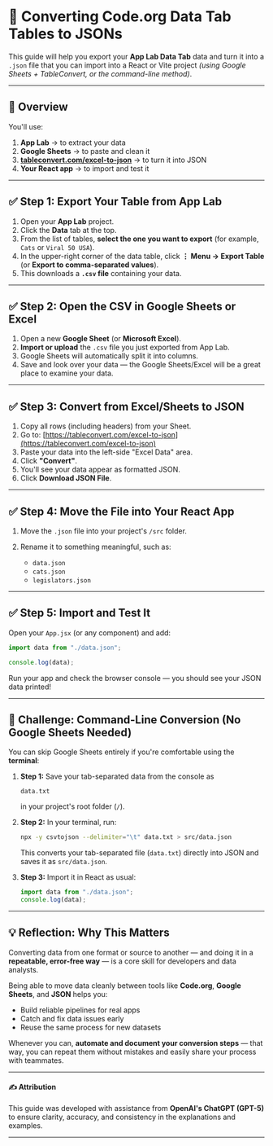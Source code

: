 # 🧩 Converting Code.org Data Tab Tables to JSONs

This guide will help you export your **App Lab Data Tab** data and turn it into a `.json` file that you can import into a React or Vite project *(using Google Sheets + TableConvert, or the command-line method)*.

---

## 🧠 Overview

You'll use:

1. **App Lab** → to extract your data
2. **Google Sheets** → to paste and clean it
3. **[tableconvert.com/excel-to-json](https://tableconvert.com/excel-to-json)** → to turn it into JSON
4. **Your React app** → to import and test it

---

## ✅ Step 1: Export Your Table from App Lab

1. Open your **App Lab** project.
2. Click the **Data** tab at the top.
3. From the list of tables, **select the one you want to export** (for example, `Cats` or `Viral 50 USA`).
4. In the upper-right corner of the data table, click **⋮ Menu → Export Table** (or **Export to comma-separated values**).
5. This downloads a **`.csv` file** containing your data.

---

## ✅ Step 2: Open the CSV in Google Sheets or Excel

1. Open a new **Google Sheet** (or **Microsoft Excel**).
2. **Import or upload** the `.csv` file you just exported from App Lab.
3. Google Sheets will automatically split it into columns.
4. Save and look over your data — the Google Sheets/Excel will be a great place to examine your data.

---

## ✅ Step 3: Convert from Excel/Sheets to JSON

1. Copy all rows (including headers) from your Sheet.
2. Go to: [https://tableconvert.com/excel-to-json](https://tableconvert.com/excel-to-json)
3. Paste your data into the left-side "Excel Data" area.
4. Click **"Convert"**.
5. You'll see your data appear as formatted JSON.
6. Click **Download JSON File**.

---

## ✅ Step 4: Move the File into Your React App

1. Move the `.json` file into your project's `/src` folder.
2. Rename it to something meaningful, such as:

   * `data.json`
   * `cats.json`
   * `legislators.json`

---

## ✅ Step 5: Import and Test It

Open your `App.jsx` (or any component) and add:

```js
import data from "./data.json";

console.log(data);
```

Run your app and check the browser console — you should see your JSON data printed!

---

## 💪 **Challenge: Command-Line Conversion (No Google Sheets Needed)**

You can skip Google Sheets entirely if you're comfortable using the **terminal**:

1. **Step 1:** Save your tab-separated data from the console as

   ```
   data.txt
   ```

   in your project's root folder (`/`).

2. **Step 2:** In your terminal, run:

   ```bash
   npx -y csvtojson --delimiter="\t" data.txt > src/data.json
   ```

   This converts your tab-separated file (`data.txt`) directly into JSON and saves it as `src/data.json`.

3. **Step 3:** Import it in React as usual:

   ```js
   import data from "./data.json";
   console.log(data);
   ```

---

## 💡 Reflection: Why This Matters

Converting data from one format or source to another — and doing it in a **repeatable, error-free way** — is a core skill for developers and data analysts.

Being able to move data cleanly between tools like **Code.org**, **Google Sheets**, and **JSON** helps you:

* Build reliable pipelines for real apps
* Catch and fix data issues early
* Reuse the same process for new datasets

Whenever you can, **automate and document your conversion steps** — that way, you can repeat them without mistakes and easily share your process with teammates.

---

#### ✍️ Attribution

This guide was developed with assistance from **OpenAI's ChatGPT (GPT-5)** to ensure clarity, accuracy, and consistency in the explanations and examples.

---
